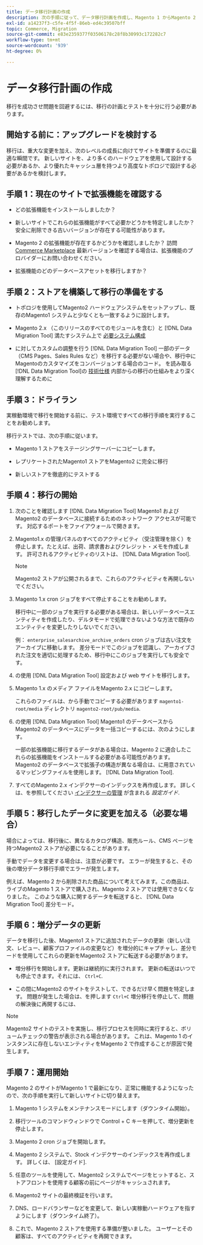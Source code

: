 ```yaml
---
title: データ移行計画の作成
description: 次の手順に従って、データ移行計画を作成し、Magento 1 からMagento 2 に正常にアップグレードできるようにします。
exl-id: a14237f3-c5fe-4f5f-86eb-ed4c39507bff
topic: Commerce, Migration
source-git-commit: e83e2359377f03506178c28f8b30993c172282c7
workflow-type: tm+mt
source-wordcount: '939'
ht-degree: 0%

---
```


# データ移行計画の作成

移行を成功させ問題を回避するには、移行の計画とテストを十分に行う必要があります。

## 開始する前に：アップグレードを検討する

移行は、重大な変更を加え、次のレベルの成長に向けてサイトを準備するのに最適な瞬間です。 新しいサイトを、より多くのハードウェアを使用して設計する必要があるか、より優れたキャッシュ層を持つより高度なトポロジで設計する必要があるかを検討します。

## 手順 1：現在のサイトで拡張機能を確認する

* どの拡張機能をインストールしましたか？

* 新しいサイトでこれらの拡張機能がすべて必要かどうかを特定しましたか？ 安全に削除できる古いバージョンが存在する可能性があります。

* Magento 2 の拡張機能が存在するかどうかを確認しましたか？ 訪問 [Commerce Marketplace] 最新バージョンを確認する場合は、拡張機能のプロバイダーにお問い合わせください。

* 拡張機能のどのデータベースアセットを移行しますか？

## 手順 2：ストアを構築して移行の準備をする

* トポロジを使用してMagento2 ハードウェアシステムをセットアップし、既存のMagento1 システムと少なくとも一致するように設計します。

* Magento 2.x （このリリースのすべてのモジュールを含む）と [!DNL Data Migration Tool] 満たすシステム上で [必要システム構成](../../installation/system-requirements.md)

* に対してカスタムの調整を行う [!DNL Data Migration Tool] 一部のデータ（CMS Pages、Sales Rules など）を移行する必要がない場合や、移行中にMagentoのカスタマイズをコンバージョンする場合のコード。 を読み取る [!DNL Data Migration Tool]の [技術仕様](technical-specification.md) 内部からの移行の仕組みをより深く理解するために

## 手順 3：ドライラン

実稼動環境で移行を開始する前に、テスト環境ですべての移行手順を実行することをお勧めします。

移行テストでは、次の手順に従います。

* Magento 1 ストアをステージングサーバーにコピーします。

* レプリケートされたMagento1 ストアをMagento2 に完全に移行

* 新しいストアを徹底的にテストする

## 手順 4：移行の開始

1. 次のことを確認します [!DNL Data Migration Tool] Magento1 およびMagento2 のデータベースに接続するためのネットワーク アクセスが可能です。 対応するポートをファイアウォールで開きます。

1. Magento1.x の管理パネルのすべてのアクティビティ（受注管理を除く）を停止します。たとえば、出荷、請求書およびクレジット・メモを作成します。 許可されるアクティビティのリストは、 [!DNL Data Migration Tool].

   >[!NOTE]
   >
   >Magento2 ストアが公開されるまで、これらのアクティビティを再開しないでください。

1. Magento 1.x cron ジョブをすべて停止することをお勧めします。

   移行中に一部のジョブを実行する必要がある場合は、新しいデータベースエンティティを作成したり、デルタモードで処理できないような方法で既存のエンティティを変更したりしないでください。

   例： `enterprise_salesarchive_archive_orders` cron ジョブは古い注文をアーカイブに移動します。 差分モードでこのジョブを認識し、アーカイブされた注文を適切に処理するため、移行中にこのジョブを実行しても安全です。

1. の使用 [!DNL Data Migration Tool] 設定および web サイトを移行します。

1. Magento 1.x のメディア ファイルをMagento 2.x にコピーします。

   これらのファイルは、から手動でコピーする必要があります `magento1-root/media` ディレクトリ `magento2-root/pub/media`.

1. の使用 [!DNL Data Migration Tool] Magento1 のデータベースからMagento2 のデータベースにデータを一括コピーするには、次のようにします。

   一部の拡張機能に移行するデータがある場合は、Magento 2 に適合したこれらの拡張機能をインストールする必要がある可能性があります。 Magento2 のデータベースで拡張子の構造が異なる場合は、に用意されているマッピングファイルを使用します。 [!DNL Data Migration Tool].

1. すべてのMagento 2.x インデクサーのインデックスを再作成します。 詳しくは、を参照してください [インデクサーの管理](../../configuration/cli/manage-indexers.md) が含まれる _設定ガイド_.

## 手順 5：移行したデータに変更を加える（必要な場合）

場合によっては、移行後に、異なるカタログ構造、販売ルール、CMS ページを持つMagento2 ストアが必要になることがあります。

手動でデータを変更する場合は、注意が必要です。 エラーが発生すると、その後の増分データ移行手順でエラーが発生します。

例えば、Magento 2 から削除された商品について考えてみます。この商品は、ライブのMagento 1 ストアで購入され、Magento 2 ストアでは使用できなくなりました。 このような購入に関するデータを転送すると、 [!DNL Data Migration Tool] 差分モード。

## 手順 6：増分データの更新

データを移行した後、Magento1 ストアに追加されたデータの更新（新しい注文、レビュー、顧客プロファイルの変更など）を増分的にキャプチャし、差分モードを使用してこれらの更新をMagento2 ストアに転送する必要があります。

* 増分移行を開始します。更新は継続的に実行されます。 更新の転送はいつでも停止できます。それには、 `Ctrl+C`.

* この間にMagento2 のサイトをテストして、できるだけ早く問題を特定します。 問題が発生した場合は、を押します `Ctrl+C` 増分移行を停止して、問題の解決後に再開するには、

>[!NOTE]
>
>Magento2 サイトのテストを実施し、移行プロセスを同時に実行すると、ボリュームチェックの警告が表示される場合があります。 これは、Magento 1 のインスタンスに存在しないエンティティをMagento 2 で作成することが原因で発生します。

## 手順 7：運用開始

Magento 2 のサイトがMagento 1 で最新になり、正常に機能するようになったので、次の手順を実行して新しいサイトに切り替えます。

1. Magento 1 システムをメンテナンスモードにします（ダウンタイム開始）。

1. 移行ツールのコマンドウィンドウで Control + C キーを押して、増分更新を停止します。

1. Magento 2 cron ジョブを開始します。

1. Magento 2 システムで、Stock インデクサーのインデックスを再作成します。 詳しくは、 [設定ガイド].

1. 任意のツールを使用して、Magento2 システムでページをヒットすると、ストアフロントを使用する顧客の前にページがキャッシュされます。

1. Magento2 サイトの最終検証を行います。

1. DNS、ロードバランサーなどを変更して、新しい実稼動ハードウェアを指すようにします（ダウンタイム終了）。

1. これで、Magento 2 ストアを使用する準備が整いました。 ユーザーとその顧客は、すべてのアクティビティを再開できます。

<!-- LINK ADDRESSES -->

[Commerce Marketplace]: https://marketplace.magento.com
